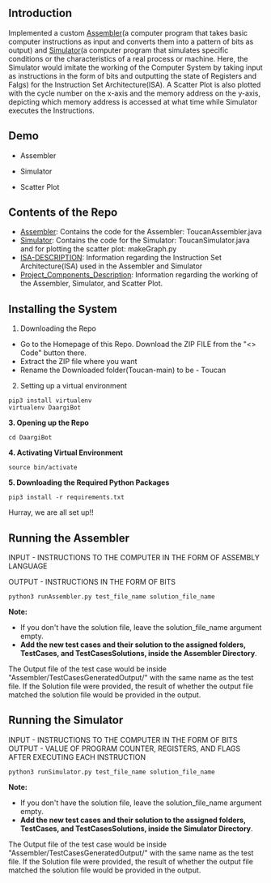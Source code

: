 ## Introduction

Implemented a custom [Assembler](https://www.techtarget.com/searchdatacenter/definition/assembler#:~:text=An%20assembler%20is%20a%20program,use%20the%20term%20assembly%20language.)(a computer program that takes basic computer instructions as input and converts them into a pattern of bits as output) and [Simulator](https://www.dictionary.com/browse/simulator)(a computer program that simulates specific conditions or the characteristics of a real process or machine. Here, the Simulator would imitate the working of the Computer System by taking input as instructions in the form of bits and outputting the state of Registers and Falgs) for the Instruction Set Architecture(ISA). A Scatter Plot is also plotted with the cycle number on the x-axis and the memory address on the y-axis, depicting which memory address is accessed at what time while Simulator executes the Instructions.

## Demo

* Assembler


* Simulator


* Scatter Plot


## Contents of the Repo

* [Assembler](https://github.com/abhit-rana/Toucan/tree/main/Assembler): Contains the code for the Assembler: ToucanAssembler.java
* [Simulator](https://github.com/abhit-rana/Toucan/tree/main/Assembler): Contains the code for the Simulator: ToucanSimulator.java and for plotting the scatter plot: makeGraph.py
* [ISA-DESCRIPTION](https://github.com/abhit-rana/Toucan/blob/main/ISA-DESCRIPTION.pdf): Information regarding the Instruction Set Architecture(ISA) used in the Assembler and Simulator
* [Project_Components_Description](https://github.com/abhit-rana/Toucan/blob/main/Porject_Components_Description.pdf): Information regarding the working of the Assembler, Simulator, and Scatter Plot.

## Installing the System

1. Downloading the Repo

* Go to the Homepage of this Repo. Download the ZIP FILE from the "<> Code" button there.
* Extract the ZIP file where you want
* Rename the Downloaded folder(Toucan-main) to be - Toucan

2. Setting up a virtual environment
```
pip3 install virtualenv
virtualenv DaargiBot
```

**3. Opening up the Repo**
```
cd DaargiBot
```

**4. Activating Virtual Environment**
```
source bin/activate
```

**5. Downloading the Required Python Packages**
```
pip3 install -r requirements.txt
```

Hurray, we are all set up!!

## Running the Assembler

INPUT - INSTRUCTIONS TO THE COMPUTER IN THE FORM OF ASSEMBLY LANGUAGE

OUTPUT - INSTRUCTIONS IN THE FORM OF BITS

```
python3 runAssembler.py test_file_name solution_file_name
```

**Note:**

* If you don't have the solution file, leave the solution_file_name argument empty.
* **Add the new test cases and their solution to the assigned folders, TestCases, and TestCasesSolutions, inside the Assembler Directory**.

The Output file of the test case would be inside "Assembler/TestCasesGeneratedOutput/" with the same name as the test file. If the Solution file were provided, the result of whether the output file matched the solution file would be provided in the output.

## Running the Simulator

INPUT - INSTRUCTIONS TO THE COMPUTER IN THE FORM OF BITS
OUTPUT - VALUE OF PROGRAM COUNTER, REGISTERS, AND FLAGS AFTER EXECUTING EACH INSTRUCTION


```
python3 runSimulator.py test_file_name solution_file_name
```

**Note:**

* If you don't have the solution file, leave the solution_file_name argument empty.
* **Add the new test cases and their solution to the assigned folders, TestCases, and TestCasesSolutions, inside the Simulator Directory**.

The Output file of the test case would be inside "Assembler/TestCasesGeneratedOutput/" with the same name as the test file. If the Solution file were provided, the result of whether the output file matched the solution file would be provided in the output.
